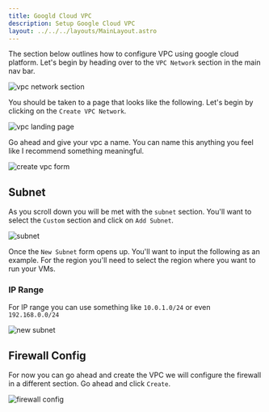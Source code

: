 ```yaml
---
title: Googld Cloud VPC
description: Setup Google Cloud VPC
layout: ../../../layouts/MainLayout.astro
---
```


The section below outlines how to configure VPC using google cloud platform. Let's begin by heading over to the `VPC Network` section in the main nav bar.

![vpc network section](/assets/google-cloud/vpc-network-section.png)

You should be taken to a page that looks like the following. Let's begin by clicking on the `Create VPC Network`.

![vpc landing page](/assets/google-cloud/vpc-landing-page.png)

Go ahead and give your vpc a name. You can name this anything you feel like I recommend something meaningful.

![create vpc form](/assets/google-cloud/create-vpc-form.png)

## Subnet

As you scroll down you will be met with the `subnet` section. You'll want to select the `Custom` section and click on `Add Subnet`.

![subnet](/assets/google-cloud/subnet-section.png)

Once the `New Subnet` form opens up. You'll want to input the following as an example. For the region you'll need to select the region where you want to run your VMs.

### IP Range

For IP range you can use something like `10.0.1.0/24` or even `192.168.0.0/24`

![new subnet](/assets/google-cloud/new-subnet.png)

## Firewall Config

For now you can go ahead and create the VPC we will configure the firewall in a different section. Go ahead and click `Create`.

![firewall config](/assets/google-cloud/vpc-firewall-rules.png)



